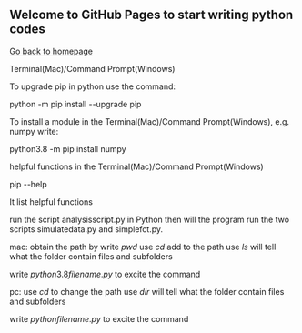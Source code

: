 ## Welcome to GitHub Pages to start writing python codes

[Go back to homepage](https://mcl868.github.io/software.html)

Terminal(Mac)/Command Prompt(Windows)

To upgrade pip in python use the command:

python -m pip install --upgrade pip

To install a module in the Terminal(Mac)/Command Prompt(Windows), e.g. numpy write:

python3.8 -m pip install numpy

helpful functions in the Terminal(Mac)/Command Prompt(Windows)

pip --help

It list helpful functions

run the script analysisscript.py in Python then will the program run the
two scripts simulatedata.py and simplefct.py.


mac: obtain the path by write $pwd$
use $cd$ add to the path
use $ls$ will tell what the folder contain files and subfolders

write $python3.8 filename.py$ to excite the command



pc:
use $cd$ to change the path
use $dir$ will tell what the folder contain files and subfolders

write $python filename.py$ to excite the command
